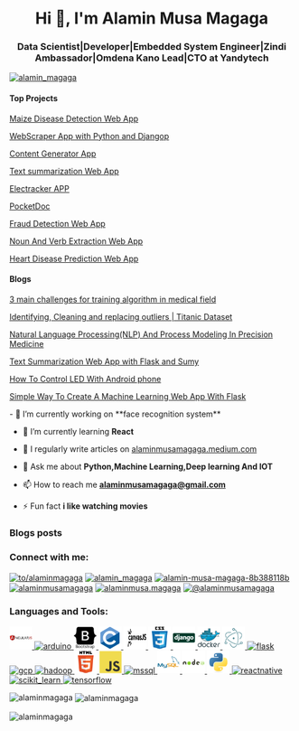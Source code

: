<h1 align="center">Hi 👋, I'm Alamin Musa Magaga</h1>
<h3 align="center">Data Scientist|Developer|Embedded System Engineer|Zindi Ambassador|Omdena Kano Lead|CTO at Yandytech</h3>




<p align="left"> <a href="https://twitter.com/alamin_magaga" target="blank"><img src="https://img.shields.io/twitter/follow/alamin_magaga?logo=twitter&style=for-the-badge" alt="alamin_magaga" /></a> </p>
<h4 align="left">Top Projects</h4>

<p align="left"> <a href="https://github.com/alaminmagaga/maize-disease-detection-web-app" target="blank">Maize Disease Detection Web App</a></p>
<p align="left"> <a href="https://github.com/alaminmagaga/webscrapper" target="blank">WebScraper App with Python and Djangop</a></p>
<p align="left"> <a href="https://github.com/alaminmagaga/contentgenerator" target="blank">Content Generator App</a></p>
<p align="left"> <a href="https://github.com/alaminmagaga/Text-summarizer-with-Spacy" target="blank">Text summarization Web App</a></p>
<p align="left"> <a href="https://github.com/alaminmagaga/Electracker-app" target="blank">Electracker APP</a></p>
<p align="left"> <a href="https://github.com/alaminmagaga/PocketDoc-App" target="blank">PocketDoc</a></p>
<p align="left"> <a href="https://github.com/alaminmagaga/fraud-detection-web-app-with-flask" target="blank">Fraud Detection Web App</a></p>
<p align="left"> <a href="https://github.com/alaminmagaga/Noun-and-Verb-Extraction-Web-App-with-flask-and-SpaCy" target="blank">Noun And Verb Extraction Web App</a></p>
<p align="left"> <a href="https://github.com/alaminmagaga/heart-disease-prediction-django-web-app" target="blank">Heart Disease Prediction Web App</a></p>




<h4 align="left">Blogs</h4>
<p align="left"> <a href="https://medium.com/analytics-vidhya/3-main-challenges-for-training-algorithm-in-medical-field-f2cf29d4eecc" target="blank">3 main challenges for training algorithm in medical field</a> </p>
<p align="left"> <a href="https://medium.com/analytics-vidhya/identifying-cleaning-and-replacing-outliers-titanic-dataset-20182a062893" target="blank">Identifying, Cleaning and replacing outliers | Titanic Dataset</a> </p>
<p align="left"> <a href="https://medium.com/analytics-vidhya/natural-language-processing-nlp-and-process-modeling-in-precision-medicine-a55fa9ec9818" target="blank">Natural Language Processing(NLP) And Process Modeling In Precision Medicine
</a> </p>
<p align="left"> <a href="https://alaminmusamagaga.medium.com/text-summarization-app-with-flask-and-sumy-92212bd05705" target="blank">Text Summarization Web App with Flask and Sumy</a> </p>
<p align="left"> <a href="https://alaminmusamagaga.medium.com/how-to-control-led-with-android-phone-d82a1e63fe09" target="blank">How To Control LED With Android phone</a> </p>
<p align="left"> <a href="https://alaminmusamagaga.medium.com/simple-way-to-create-a-machine-learning-app-with-flask-69a532663fd5" target="blank">Simple Way To Create A Machine Learning Web App With Flask</a> </p>
- 🔭 I’m currently working on **face recognition system**

- 🌱 I’m currently learning **React**

- 📝 I regularly write articles on [alaminmusamagaga.medium.com](alaminmusamagaga.medium.com)

- 💬 Ask me about **Python,Machine Learning,Deep learning And IOT**

- 📫 How to reach me **alaminmusamagaga@gmail.com**

- ⚡ Fun fact **i like watching movies**

### Blogs posts
<!-- BLOG-POST-LIST:START -->
<!-- BLOG-POST-LIST:END -->

<h3 align="left">Connect with me:</h3>
<p align="left">
<a href="https://dev.to/to/alaminmagaga" target="blank"><img align="center" src="https://cdn.jsdelivr.net/npm/simple-icons@3.0.1/icons/dev-dot-to.svg" alt="to/alaminmagaga" height="30" width="40" /></a>
<a href="https://twitter.com/alamin_magaga" target="blank"><img align="center" src="https://raw.githubusercontent.com/rahuldkjain/github-profile-readme-generator/master/src/images/icons/Social/twitter.svg" alt="alamin_magaga" height="30" width="40" /></a>
<a href="https://linkedin.com/in/alamin-musa-magaga-8b388118b" target="blank"><img align="center" src="https://raw.githubusercontent.com/rahuldkjain/github-profile-readme-generator/master/src/images/icons/Social/linked-in-alt.svg" alt="alamin-musa-magaga-8b388118b" height="30" width="40" /></a>
<a href="https://kaggle.com/alaminmusamagaga" target="blank"><img align="center" src="https://raw.githubusercontent.com/rahuldkjain/github-profile-readme-generator/master/src/images/icons/Social/kaggle.svg" alt="alaminmusamagaga" height="30" width="40" /></a>
<a href="https://fb.com/alaminmusa.magaga" target="blank"><img align="center" src="https://raw.githubusercontent.com/rahuldkjain/github-profile-readme-generator/master/src/images/icons/Social/facebook.svg" alt="alaminmusa.magaga" height="30" width="40" /></a>
<a href="https://medium.com/@alaminmusamagaga" target="blank"><img align="center" src="https://raw.githubusercontent.com/rahuldkjain/github-profile-readme-generator/master/src/images/icons/Social/medium.svg" alt="@alaminmusamagaga" height="30" width="40" /></a>
</p>

<h3 align="left">Languages and Tools:</h3>
<p align="left"> <a href="https://angular.io" target="_blank"> <img src="https://raw.githubusercontent.com/devicons/devicon/master/icons/angularjs/angularjs-original-wordmark.svg" alt="angularjs" width="40" height="40"/> </a> <a href="https://www.arduino.cc/" target="_blank"> <img src="https://cdn.worldvectorlogo.com/logos/arduino-1.svg" alt="arduino" width="40" height="40"/> </a> <a href="https://getbootstrap.com" target="_blank"> <img src="https://raw.githubusercontent.com/devicons/devicon/master/icons/bootstrap/bootstrap-plain-wordmark.svg" alt="bootstrap" width="40" height="40"/> </a> <a href="https://www.cprogramming.com/" target="_blank"> <img src="https://raw.githubusercontent.com/devicons/devicon/master/icons/c/c-original.svg" alt="c" width="40" height="40"/> </a> <a href="https://canvasjs.com" target="_blank"> <img src="https://raw.githubusercontent.com/Hardik0307/Hardik0307/master/assets/canvasjs-charts.svg" alt="canvasjs" width="40" height="40"/> </a> <a href="https://www.w3schools.com/css/" target="_blank"> <img src="https://raw.githubusercontent.com/devicons/devicon/master/icons/css3/css3-original-wordmark.svg" alt="css3" width="40" height="40"/> </a> <a href="https://www.djangoproject.com/" target="_blank"> <img src="https://raw.githubusercontent.com/devicons/devicon/master/icons/django/django-original.svg" alt="django" width="40" height="40"/> </a> <a href="https://www.docker.com/" target="_blank"> <img src="https://raw.githubusercontent.com/devicons/devicon/master/icons/docker/docker-original-wordmark.svg" alt="docker" width="40" height="40"/> </a> <a href="https://www.electronjs.org" target="_blank"> <img src="https://raw.githubusercontent.com/devicons/devicon/master/icons/electron/electron-original.svg" alt="electron" width="40" height="40"/> </a> <a href="https://flask.palletsprojects.com/" target="_blank"> <img src="https://www.vectorlogo.zone/logos/pocoo_flask/pocoo_flask-icon.svg" alt="flask" width="40" height="40"/> </a> <a href="https://cloud.google.com" target="_blank"> <img src="https://www.vectorlogo.zone/logos/google_cloud/google_cloud-icon.svg" alt="gcp" width="40" height="40"/> </a> <a href="https://hadoop.apache.org/" target="_blank"> <img src="https://www.vectorlogo.zone/logos/apache_hadoop/apache_hadoop-icon.svg" alt="hadoop" width="40" height="40"/> </a> <a href="https://www.w3.org/html/" target="_blank"> <img src="https://raw.githubusercontent.com/devicons/devicon/master/icons/html5/html5-original-wordmark.svg" alt="html5" width="40" height="40"/> </a> <a href="https://developer.mozilla.org/en-US/docs/Web/JavaScript" target="_blank"> <img src="https://raw.githubusercontent.com/devicons/devicon/master/icons/javascript/javascript-original.svg" alt="javascript" width="40" height="40"/> </a> <a href="https://www.microsoft.com/en-us/sql-server" target="_blank"> <img src="https://www.svgrepo.com/show/303229/microsoft-sql-server-logo.svg" alt="mssql" width="40" height="40"/> </a> <a href="https://www.mysql.com/" target="_blank"> <img src="https://raw.githubusercontent.com/devicons/devicon/master/icons/mysql/mysql-original-wordmark.svg" alt="mysql" width="40" height="40"/> </a> <a href="https://nodejs.org" target="_blank"> <img src="https://raw.githubusercontent.com/devicons/devicon/master/icons/nodejs/nodejs-original-wordmark.svg" alt="nodejs" width="40" height="40"/> </a> <a href="https://www.python.org" target="_blank"> <img src="https://raw.githubusercontent.com/devicons/devicon/master/icons/python/python-original.svg" alt="python" width="40" height="40"/> </a> <a href="https://reactnative.dev/" target="_blank"> <img src="https://reactnative.dev/img/header_logo.svg" alt="reactnative" width="40" height="40"/> </a> <a href="https://scikit-learn.org/" target="_blank"> <img src="https://upload.wikimedia.org/wikipedia/commons/0/05/Scikit_learn_logo_small.svg" alt="scikit_learn" width="40" height="40"/> </a> <a href="https://www.tensorflow.org" target="_blank"> <img src="https://www.vectorlogo.zone/logos/tensorflow/tensorflow-icon.svg" alt="tensorflow" width="40" height="40"/> </a> </p>

<p><img align="left" src="https://github-readme-stats.vercel.app/api/top-langs?username=alaminmagaga&show_icons=true&locale=en&layout=compact" alt="alaminmagaga" /></p>

<p>&nbsp;<img align="center" src="https://github-readme-stats.vercel.app/api?username=alaminmagaga&show_icons=true&locale=en" alt="alaminmagaga" /></p>

<p><img align="center" src="https://github-readme-streak-stats.herokuapp.com/?user=alaminmagaga&" alt="alaminmagaga" /></p>
